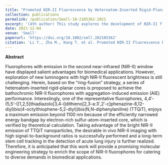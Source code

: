 ```yaml
---
title: "Promoted NIR-II Fluorescence by Heteroatom-Inserted Rigid-Planar Cores for Monitoring Cell Therapy of Acute Lung Injury"
collection: publications
permalink: /publication/Small-18-2105362-2021
excerpt: '(4th author) This study explores the development of NIR-II fluorophores for biomedical imaging.'
date: 2021-12-04
venue: 'Small'
paperurl: 'https://doi.org/10.1002/smll.202105362'
citation: 'Li Y., Zha M., Kang T. et al. Promoted NIR-II Fluorescence by Heteroatom-Inserted Rigid-Planar Cores for Monitoring Cell Therapy of Acute Lung Injury, Small 18, 2105362 (2021), https://doi.org/10.1002/smll.202105362.'
---
```


**Abstract**

Fluorophores with emission in the second near-infrared (NIR-II) window have displayed salient advantages for biomedical applications. However, exploration of new luminogens with high NIR-II fluorescent brightness is still challenging. Herein, based on the “ring-fusion” strategy, a series of heteroatom-inserted rigid-planar cores is proposed to achieve the bathochromic NIR-II fluorophores with aggregation-induced emission (AIE) performance. Interestingly, one of the representative fluorophores, 4,4′-(5,5′-([1,2,5]thiadiazolo[3,4-i]dithieno[2,3-a:3′,2′-c]phenazine-8,12-diyl)bis(4-octylthiophene-5,2-diyl))bis(N,N-diphenylaniline) (TTQiT), enjoys a maximum emission beyond 1100 nm because of the efficiently narrowed energy bandgap by electron-rich sulfur-atom-inserted core, which is verified by theoretical calculation. Taking advantage of the bright NIR-II emission of TTQiT nanoparticles, the desirable in vivo NIR-II imaging with high signal-to-background ratios is successfully performed and a long-term stem cell tracking in the detection of acute lung injury is further realized. Therefore, it is anticipated that this work will provide a promising molecular engineering strategy to enrich the scope of NIR-II fluorophores for catering to diverse demands in biomedical applications.
